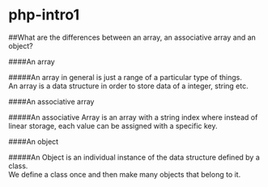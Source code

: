 # php-intro1

##What are the differences between an array, an associative array and an object?

####An array

#####An array in general is just a range of a particular type of things. <br> An array is a data structure in order to store data of a integer, string etc.

####An associative array

#####An associative Array is an array with a string index where instead of linear storage, each value can be assigned with a specific key.

####An object

#####An Object is an individual instance of the data structure defined by a class. <br> We define a class once and then make many objects that belong to it. 